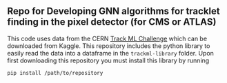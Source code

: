 ## Repo for Developing GNN algorithms for tracklet finding in the pixel detector (for CMS or ATLAS)

This code uses data from the CERN [Track ML Challenge](https://www.kaggle.com/c/trackml-particle-identification/overview) which can be downloaded from Kaggle. This repository includes the python library to easily read the data into a dataframe in the `trackml-library` folder. Upon first downloading this repository you must install this library by running 
``` 
pip install /path/to/repository
```
